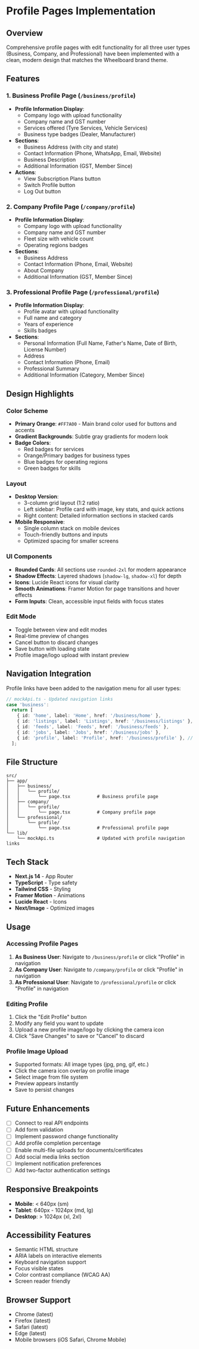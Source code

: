 # Profile Pages Implementation

## Overview

Comprehensive profile pages with edit functionality for all three user types (Business, Company, and Professional) have been implemented with a clean, modern design that matches the Wheelboard brand theme.

## Features

### 1. **Business Profile Page** (`/business/profile`)

- **Profile Information Display**:
  - Company logo with upload functionality
  - Company name and GST number
  - Services offered (Tyre Services, Vehicle Services)
  - Business type badges (Dealer, Manufacturer)
- **Sections**:
  - Business Address (with city and state)
  - Contact Information (Phone, WhatsApp, Email, Website)
  - Business Description
  - Additional Information (GST, Member Since)
- **Actions**:
  - View Subscription Plans button
  - Switch Profile button
  - Log Out button

### 2. **Company Profile Page** (`/company/profile`)

- **Profile Information Display**:
  - Company logo with upload functionality
  - Company name and GST number
  - Fleet size with vehicle count
  - Operating regions badges
- **Sections**:
  - Business Address
  - Contact Information (Phone, Email, Website)
  - About Company
  - Additional Information (GST, Member Since)

### 3. **Professional Profile Page** (`/professional/profile`)

- **Profile Information Display**:
  - Profile avatar with upload functionality
  - Full name and category
  - Years of experience
  - Skills badges
- **Sections**:
  - Personal Information (Full Name, Father's Name, Date of Birth, License Number)
  - Address
  - Contact Information (Phone, Email)
  - Professional Summary
  - Additional Information (Category, Member Since)

## Design Highlights

### Color Scheme

- **Primary Orange**: `#FF7A00` - Main brand color used for buttons and accents
- **Gradient Backgrounds**: Subtle gray gradients for modern look
- **Badge Colors**:
  - Red badges for services
  - Orange/Primary badges for business types
  - Blue badges for operating regions
  - Green badges for skills

### Layout

- **Desktop Version**:
  - 3-column grid layout (1:2 ratio)
  - Left sidebar: Profile card with image, key stats, and quick actions
  - Right content: Detailed information sections in stacked cards
- **Mobile Responsive**:
  - Single column stack on mobile devices
  - Touch-friendly buttons and inputs
  - Optimized spacing for smaller screens

### UI Components

- **Rounded Cards**: All sections use `rounded-2xl` for modern appearance
- **Shadow Effects**: Layered shadows (`shadow-lg`, `shadow-xl`) for depth
- **Icons**: Lucide React icons for visual clarity
- **Smooth Animations**: Framer Motion for page transitions and hover effects
- **Form Inputs**: Clean, accessible input fields with focus states

### Edit Mode

- Toggle between view and edit modes
- Real-time preview of changes
- Cancel button to discard changes
- Save button with loading state
- Profile image/logo upload with instant preview

## Navigation Integration

Profile links have been added to the navigation menu for all user types:

```typescript
// mockApi.ts - Updated navigation links
case 'business':
  return [
    { id: 'home', label: 'Home', href: '/business/home' },
    { id: 'listings', label: 'Listings', href: '/business/listings' },
    { id: 'feeds', label: 'Feeds', href: '/business/feeds' },
    { id: 'jobs', label: 'Jobs', href: '/business/jobs' },
    { id: 'profile', label: 'Profile', href: '/business/profile' }, // NEW
  ];
```

## File Structure

```
src/
├── app/
│   ├── business/
│   │   └── profile/
│   │       └── page.tsx          # Business profile page
│   ├── company/
│   │   └── profile/
│   │       └── page.tsx          # Company profile page
│   └── professional/
│       └── profile/
│           └── page.tsx          # Professional profile page
└── lib/
    └── mockApi.ts                # Updated with profile navigation links
```

## Tech Stack

- **Next.js 14** - App Router
- **TypeScript** - Type safety
- **Tailwind CSS** - Styling
- **Framer Motion** - Animations
- **Lucide React** - Icons
- **Next/Image** - Optimized images

## Usage

### Accessing Profile Pages

1. **As Business User**: Navigate to `/business/profile` or click "Profile" in navigation
2. **As Company User**: Navigate to `/company/profile` or click "Profile" in navigation
3. **As Professional User**: Navigate to `/professional/profile` or click "Profile" in navigation

### Editing Profile

1. Click the "Edit Profile" button
2. Modify any field you want to update
3. Upload a new profile image/logo by clicking the camera icon
4. Click "Save Changes" to save or "Cancel" to discard

### Profile Image Upload

- Supported formats: All image types (jpg, png, gif, etc.)
- Click the camera icon overlay on profile image
- Select image from file system
- Preview appears instantly
- Save to persist changes

## Future Enhancements

- [ ] Connect to real API endpoints
- [ ] Add form validation
- [ ] Implement password change functionality
- [ ] Add profile completion percentage
- [ ] Enable multi-file uploads for documents/certificates
- [ ] Add social media links section
- [ ] Implement notification preferences
- [ ] Add two-factor authentication settings

## Responsive Breakpoints

- **Mobile**: < 640px (sm)
- **Tablet**: 640px - 1024px (md, lg)
- **Desktop**: > 1024px (xl, 2xl)

## Accessibility Features

- Semantic HTML structure
- ARIA labels on interactive elements
- Keyboard navigation support
- Focus visible states
- Color contrast compliance (WCAG AA)
- Screen reader friendly

## Browser Support

- Chrome (latest)
- Firefox (latest)
- Safari (latest)
- Edge (latest)
- Mobile browsers (iOS Safari, Chrome Mobile)
